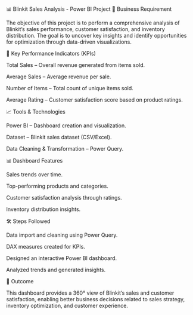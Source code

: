 📊 Blinkit Sales Analysis - Power BI Project
🚀 Business Requirement

The objective of this project is to perform a comprehensive analysis of Blinkit’s sales performance, customer satisfaction, and inventory distribution. The goal is to uncover key insights and identify opportunities for optimization through data-driven visualizations.

📌 Key Performance Indicators (KPIs)

Total Sales – Overall revenue generated from items sold.

Average Sales – Average revenue per sale.

Number of Items – Total count of unique items sold.

Average Rating – Customer satisfaction score based on product ratings.

📈 Tools & Technologies

Power BI – Dashboard creation and visualization.

Dataset – Blinkit sales dataset (CSV/Excel).

Data Cleaning & Transformation – Power Query.

📊 Dashboard Features

Sales trends over time.

Top-performing products and categories.

Customer satisfaction analysis through ratings.

Inventory distribution insights.

🛠 Steps Followed

Data import and cleaning using Power Query.

DAX measures created for KPIs.

Designed an interactive Power BI dashboard.

Analyzed trends and generated insights.

🎯 Outcome

This dashboard provides a 360° view of Blinkit’s sales and customer satisfaction, enabling better business decisions related to sales strategy, inventory optimization, and customer experience.
